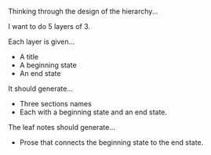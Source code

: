 Thinking through the design of the hierarchy...

I want to do 5 layers of 3.

Each layer is given...

- A title
- A beginning state
- An end state

It should generate...

- Three sections names
- Each with a beginning state and an end state.

The leaf notes should generate...

- Prose that connects the beginning state to the end state.

<section>
  <title>
</section>

- Generate a title and summary of the book.
- Generate three sub-titles and sub-titles.
- Recurse until you hit 5 layers deep.

Hierarch: stack of critiques
Hierarch: Table of Contents
Hierarch: Chapter breakdown
Hierarch: connecting moments

<characters>
    <character>
        <name>Ben Gleeson</name>
        <description>An experienced mountaineer and community leader, stubbornly pragmatic.</description>
        <bio>Ben has been a mountaineer all his life after his father introduced him to the sport at a young age.</bio>
        <personality>Stoic, reliable and intensely loyal but struggles with stubbornness and dogmatism.</personality>
        <motive>To keep his community safe and reveal the truth behind their predicament.</motive>
    </character>
    <character>
        <name>Sarah Finn</name>
        <description>Ben's ex-wife and a talented meteorologist, practical and assertive.</description>
        <bio>Sarah was once deeply in love with Ben but their marriage fell apart due to his excessive passion for mountaineering.</bio>
        <personality>Intelligent, reserved but fiercely independent and loyal to her community.</personality>
        <motive>To survive the mountain's deadly clutches and ensure everyone else does too.</motive>
    </character>
    <character>
        <name>Donny Travis</name>
        <description>A surly outsider with rugged good looks and a complex past.</description>
        <bio>Donny moved to the mountains for solitude after his wife and daughter died in a car accident back in the city.</bio>
        <personality>Cynical, introverted, dreadfully haunted but harbors a keen sense of justice.</personality>
        <motive>To discover who or what triggered the avalanche that trapped them.</motive>
    </character>
    <character>
        <name>Rita Edwards</name>
        <description>An elderly resident, with sharp mind and unexpected courage.</description>
        <bio>Rita retired in the mountain community after running her bookstore for years in a small down-town.</bio>
        <personality>Spirited, wise, talkative, and compassionate.</personality>
        <motive>To keep everyone’s morale high while facing their mortality in the face of raw nature.</motive>
    </character>
    <character>
        <name>Eddie Peterson</name>
        <description>A young, eager meteorologist intern and tech whiz, working under Sarah.</description>
        <bio>Eddie moved to the mountains for his internship, leaving behind his family.</bio>
        <personality>Naïve, optimistic, driven, and always eager to learn.</personality>
        <motive>To use his technological knowledge to keep the outside world updated about their condition and seek help.</motive>
    </character>
</characters>

BOOK SUMMARY
Silent Snowfall
Laced with gripping suspense, a small mountaineering community trapped by a deadly avalanche is further shaken by the secrets and hidden relationships unraveled amidst biting cold and existential dread.

IN THIS CHAPTER
<moments>
<moment>Ben notices Donny's agitated demeanor and tries to approach him privately.</moment>
<thisMoment>Donny solicits Ben's help, stating he has something important to disclose.</thisMoment>
<moment>Sarah's suspiciously keen observation of Donny as he talks with Ben.</moment>
<moment>Donny reveals his suspicions about the cause of the avalanche to Ben.</moment>
<moment>Ben grapples with the overwhelming news and reflects on its consequences.</moment>
<moment>Rita, having eavesdropped, expresses her worry to Sarah about the impending chaos if the news leaks.</moment>
<moment>Sarah, on the other hand, convinces Rita of the necessity to confront the truth.</moment>
<moment>Ben and Donny debate on the best course of action - expose the truth or suppress it.</moment>
<moment>Eddie overhears their conversation and decides to take matters into his own hands.</moment>
<moment>Eddie consults his tech equipment to confirm the validity of Donny's claims.</moment>
<moment>Ben tries to get more details from Donny to understand the motive behind the accused's actions.</moment>
<moment>Sarah and Rita prepare themselves to support the community through the resultant chaotic times.</moment>
<moment>Eddie confirms Donny's claims using weather patterns and his tech expertise.</moment>
<moment>Donny suggests confronting the accused person directly before announcing it to everyone.</moment>
<moment>Ben stands firm on his decision to reveal the truth to everyone at once.</moment>
<moment>Eddie interrupts their debate with evidence supporting Donny's claims.</moment>
<moment>Ben gives a signal to gather everyone for an important announcement.</moment>
<moment>The community members gather around, curiosity evident on their faces.</moment>
<moment>Donny reveals the name of the perpetrator and explains his suspicion in detail, resulting in shocked silence.</moment>
<moment>The silence gives way to an eruption of chaos as community members react to the revelation.</moment>
</moments>
